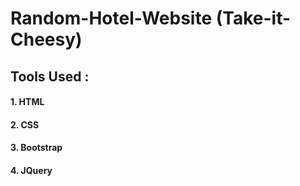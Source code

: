 # Random-Hotel-Website (Take-it-Cheesy)

## Tools Used :

#### 1. HTML
#### 2. CSS
#### 3. Bootstrap
#### 4. JQuery